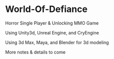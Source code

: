 # World-Of-Defiance
Horror Single Player &amp; Unlocking MMO Game

Using Unity3d, Unreal Engine, and CryEngine

Using 3d Max, Maya, and Blender for 3d modeling

More notes & details to come
